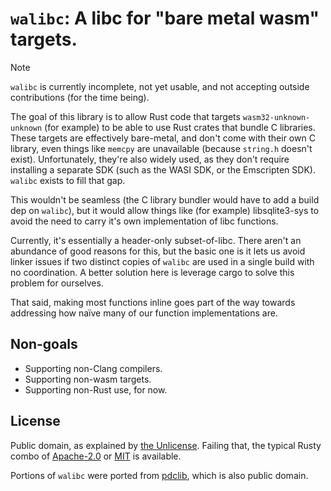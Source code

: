 # `walibc`: A libc for "bare metal wasm" targets.

> [!NOTE]
>
> `walibc` is currently incomplete, not yet usable, and not accepting outside contributions (for the time being).

The goal of this library is to allow Rust code that targets `wasm32-unknown-unknown` (for example) to be able to use Rust crates that bundle C libraries. These targets are effectively bare-metal, and don't come with their own C library, even things like `memcpy` are unavailable (because `string.h` doesn't exist). Unfortunately, they're also widely used, as they don't require installing a separate SDK (such as the WASI SDK, or the Emscripten SDK). `walibc` exists to fill that gap.

This wouldn't be seamless (the C library bundler would have to add a build dep on `walibc`), but it would allow things like (for example) libsqlite3-sys to avoid the need to carry it's own implementation of libc functions.

Currently, it's essentially a header-only subset-of-libc. There aren't an abundance of good reasons for this, but the basic one is it lets us avoid linker issues if two distinct copies of `walibc` are used in a single build with no coordination. A better solution here is leverage cargo to solve this problem for ourselves.

That said, making most functions inline goes part of the way towards addressing how naïve many of our function implementations are.

## Non-goals
- Supporting non-Clang compilers.
- Supporting non-wasm targets.
- Supporting non-Rust use, for now.

## License
Public domain, as explained by [the Unlicense](./UNLICENSE). Failing that, the typical Rusty combo of [Apache-2.0](./LICENSE-APACHE) or [MIT](./LICENSE-MIT) is available.

Portions of `walibc` were ported from [pdclib](https://github.com/DevSolar/pdclib), which is also public domain.
